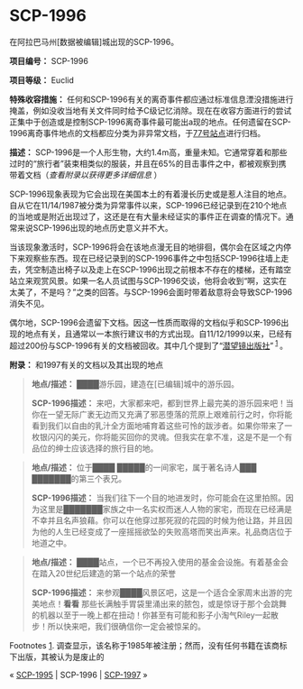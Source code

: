 # SCP-1996
                        




在阿拉巴马州[数据被编辑]城出现的SCP-1996。



**项目编号：** SCP-1996

**项目等级：** Euclid

**特殊收容措施：** 任何和SCP-1996有关的离奇事件都应通过标准信息湮没措施进行掩盖，例如没收当地有关文件同时给予C级记忆消除。现在在收容方面进行的尝试正集中于创造或是控制SCP-1996离奇事件最可能出a现的地点。任何遗留在SCP-1996离奇事件地点的文档都应分类为非异常文档，于[77号站点](/secure-facility-dossier-site-77)进行归档。

**描述：** SCP-1996是一个人形生物，大约1.4m高，重量未知。它通常穿着和那些过时的“旅行者”装束相类似的服装，并且在65%的目击事件之中，都被观察到携带着文档（*查看附录以获得更多详细信息* ）

SCP-1996现象表现为它会出现在美国本土的有着漫长历史或是惹人注目的地点。自从它在11/14/1987被分类为异常事件以来，SCP-1996已经记录到在210个地点的当地或是附近出现过了，这还是在有大量未经证实的事件正在调查的情况下。通常来说SCP-1996出现的地点历史意义并不大。

当该现象激活时，SCP-1996将会在该地点漫无目的地徘徊，偶尔会在区域之内停下来观察些东西。现在已经记录到的SCP-1996事件之中包括SCP-1996往墙上走去，凭空制造出椅子以及走上在SCP-1996出现之前根本不存在的楼梯，还有踏空站立来观赏风景。如果一名人员试图与SCP-1996交谈，他将会收到“啊，这实在太美了，不是吗？”之类的回答。与SCP-1996会面时带着敌意将会导致SCP-1996消失不见。

偶尔地，SCP-1996会遗留下文档。因这一性质而取得的文档似乎和SCP-1996出现的地点有关，且通常以一本旅行建议书的方式出现。自11/12/1999以来，已经有超过200份与SCP-1996有关的文档被回收。其中几个提到了“[潜望镜出版社](/scp-1841)”<sup class='footnoteref'>
 <a shape='rect' class='footnoteref' id='footnoteref-1' href='javascript:;' onclick='WIKIDOT.page.utils.scrollToReference(&apos;footnote-1&apos;)'>1</a>
</sup>。

**附录：** 和1997有关的文档以及其出现的地点


> **地点/描述：** ████游乐园，建造在[已编辑]城中的游乐园。
> 
> **SCP-1996描述：** 来吧，大家都来吧，都到世界上最完美的游乐园来吧！当你在一望无际广袤无边而又充满了邪恶堕落的荒原上艰难前行之时，你将能看到我们以自由的乳汁全方面地哺育着这些可怜的跋涉者。如果你带来了一枚银闪闪的美元，你将能买回你的灵魂。但我实在拿不准，这是不是一个有品位的绅士应该选择的旅行目的地。
> 


> **地点/描述：** 位于████ █████的一间家宅，属于著名诗人███ ███████的第三个表兄。
> 
> **SCP-1996描述：** 当我们往下一个目的地进发时，你可能会在这里拍照。因为这里是███████家族之中一名实权而迷人人物的家宅，而现在已经满是不幸并且名声狼藉。你可以在他穿过那死寂的花园的时候为他让路，并且因为他的人生已经变成了一座摇摇欲坠的失败高塔而笑出声来。礼品商店位于地道之中。
> 


> **地点/描述：** ████站点，一个已不再投入使用的基金会设施。有着基金会在踏入20世纪后建造的第一个站点的荣誉
> 
> **SCP-1996描述：** 来参观████风景区吧，这是一个适合全家周末出游的完美地点！**看看** 那些长满触手胃袋里涌出来的脓包，或是惊讶于那个会跳舞的机器以至于一晚上都在扭动！你甚至有可能和影子小淘气Riley一起散步！所以快来吧，我们很确信你一定会被惊呆的。
> 


Footnotes
<a shape='rect' href='javascript:;' onclick='WIKIDOT.page.utils.scrollToReference(&apos;footnoteref-1&apos;)'>1</a>. 调查显示，该名称于1985年被注册；然而，没有任何书籍在该商标下出版，其被认为是废止的



« [SCP-1995](/scp-1995) | SCP-1996 | [SCP-1997](/scp-1997) »





                    